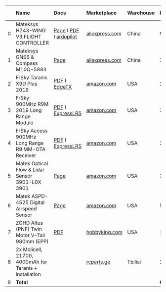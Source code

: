 |    | Name                                                   | Docs                                                                                                                                                                                                                                                                                                                                                                                                                                                                                                                                                                                                                  | Marketplace                                                                                                  | Warehouse   | Price      | Delivery period   | Delivery price   | Customs    | Amount     |
|---:|:-------------------------------------------------------|:----------------------------------------------------------------------------------------------------------------------------------------------------------------------------------------------------------------------------------------------------------------------------------------------------------------------------------------------------------------------------------------------------------------------------------------------------------------------------------------------------------------------------------------------------------------------------------------------------------------------|:-------------------------------------------------------------------------------------------------------------|:------------|:-----------|:------------------|:-----------------|:-----------|:-----------|
|  0 | Mateksys H743-WING V3 FLIGHT CONTROLLER                | [Page](https://www.mateksys.com/?portfolio=h743-wing-v2) I [PDF](https://manuals.plus/mateksys/h743-wing-flight-controller-manual) I [ardupilot](https://ardupilot.org/plane/docs/common-matekh743-wing.html)                                                                                                                                                                                                                                                                                                                                                                                                         | [aliexpress.com](https://aliexpress.ru/item/1005005001490298.html)                                           | China       | 96.9       | 14.0              | 0.0              | 0.7        | 97.6       |
|  1 | Mateksys GNSS & Compass M10Q-5883                      | [Page](https://www.mateksys.com/?portfolio=m10q-5883#tab-id-2)                                                                                                                                                                                                                                                                                                                                                                                                                                                                                                                                                        | [aliexpress.com](https://aliexpress.ru/item/1005006723964557.html)                                           | China       | 35.9       | 16.0              | 0.0              | 0.7        | 36.6       |
|  2 | FrSky Taranis X9D Plus 2019                            | [PDF](https://www.frsky-rc.com/taranis-x9d-plus-2019/) I [EdgeTX](https://edgetx.org/)                                                                                                                                                                                                                                                                                                                                                                                                                                                                                                                                | [amazon.com](https://www.amazon.com/dp/B07VRP1V76)                                                           | USA         | 229.99     | 21.0              | 11.56            | 52.08      | 293.63     |
|  3 | FrSky 900MHz R9M 2019 Long Range Module                | [PDF](https://www.frsky-rc.com/product/r9m-2019/) I [ExpressLRS](https://www.expresslrs.org)                                                                                                                                                                                                                                                                                                                                                                                                                                                                                                                          | [amazon.com](https://www.amazon.com/dp/B07D32C3B7)                                                           | USA         | 36.2       | 18.0              | 10.0             | 5.7        | 51.9       |
|  4 | FrSky Access 900MHz Long Range R9 MM-OTA Receiver      | [PDF](https://www.frsky-rc.com/r9-mm-ota/) I [ExpressLRS](https://www.expresslrs.org)                                                                                                                                                                                                                                                                                                                                                                                                                                                                                                                                 | [amazon.com](https://www.amazon.com/dp/B07VT2HCTV)                                                           | USA         | 21.99      | 18.0              | 10.0             | 5.7        | 37.69      |
|  5 | Matek Optical Flow & Lidar Sensor 3901-L0X 3901        | [Page](https://www.mateksys.com/?portfolio=3901-l0x#tab-id-3)                                                                                                                                                                                                                                                                                                                                                                                                                                                                                                                                                         | [amazon.com](https://www.amazon.com/dp/B0B9GFS8FM)                                                           | USA         | 31.99      | 17.0              | 1.45             | 0.7        | 34.14      |
|  6 | Matek ASPD-4525 Digital Airspeed Sensor                | [Page](https://www.mateksys.com/?portfolio=aspd-4525)                                                                                                                                                                                                                                                                                                                                                                                                                                                                                                                                                                 | [amazon.com](https://www.amazon.com/dp/B0D78T7HCW)                                                           | USA         | 54.99      | 17.0              | 1.45             | 0.7        | 57.14      |
|  7 | ZOHD Altus (PNF) Twin Motor V-Tail 980mm (EPP)         | [PDF](https://l.facebook.com/l.php?u=https%3A%2F%2Fdrive.google.com%2Ffile%2Fd%2F1o9iVULNvWvlIkzLx4z0SfLqaB5fUP1QO%2Fview%3Fusp%3Dshare_link%26fbclid%3DIwZXh0bgNhZW0CMTEAAR27qK-9gyLgz6k1Hk9XpmFKf0iGDDSdNFg03ZBjCnrFFRvP8Rw7KSO2xaA_aem_ZkzyKbDgk-Q9y78-9uz76w&h=AT3oa04dxnFz6JvTmFu6Gah8tSM_dQJ8egd3Or1bPX2JVz573rNQijDQGZ8444d5-axId01xJnT2956cGPpkTN_HxkW-NjSt6UabAirnY87A2BC_wEVPuXKSXXFo&__tn__=%2CmH-R&c[0]=AT0wx_nfuiPVjHkSG7TlffYug6crc8aCSAtq-a_rb7eQji0BqxW08DetMul6tyRUC7JuRq8Qp28seoUGhKQ4V5_C5B7SF3pSnWO9rDiE-yvPOEZ_v_U-H4GrgM6EciTziwKxkFkYWcFQLsTH3yjX66bkqvTGqks7hRkYSDKjWpyi5k9RKNcx_EiQy2b2kNsC) | [hobbyking.com](https://hobbyking.com/en_us/zohd-altus-pnf-twin-motor-v-tail-fpv-rc-airplane-980mm-epp.html) | USA         | 154.99     | 20.0              | 40.84            | 41.35      | 237.18     |
|  8 | 2x Molicell, 21700, 4000mAh for Taranis + installation |                                                                                                                                                                                                                                                                                                                                                                                                                                                                                                                                                                                                                       | [rcparts.ge](https://rcparts.ge/)                                                                            | Tbilisi     | 28.0       | 0.0               | 0.0              | 0.0        | 28.0       |
|  9 | **Total**                                              |                                                                                                                                                                                                                                                                                                                                                                                                                                                                                                                                                                                                                       |                                                                                                              |             | **690.95** |                   | **75.30**        | **107.63** | **873.88** |